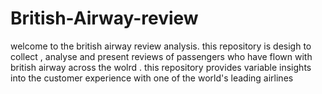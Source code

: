 # British-Airway-review
welcome to the british airway review analysis. this repository is desigh to collect , analyse and present reviews of passengers who have flown with british airway across the wolrd . this repository provides variable insights into the customer experience with one of the world's leading airlines

